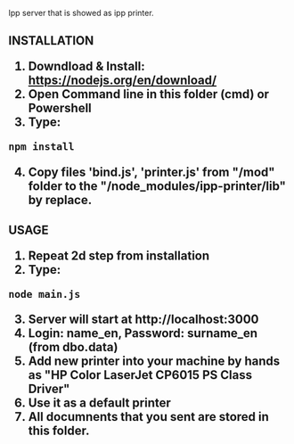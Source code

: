 Ipp server that is showed as ipp printer.


<H2>INSTALLATION
  
  1. Downdload & Install:
     https://nodejs.org/en/download/
  2. Open Command line in this folder (cmd) or Powershell
  3. Type:
  ```sh 
  npm install
  ```
  4. Copy files 'bind.js', 'printer.js' from "/mod" folder to the "/node_modules/ipp-printer/lib" by replace.
  
 <H2> USAGE
  
   1. Repeat 2d step from installation
   2. Type:
   ```sh
   node main.js
   ```
   3. Server will start at http://localhost:3000
   4. Login: name_en, Password: surname_en (from dbo.data)
   4. Add new printer into your machine by hands as "HP Color LaserJet CP6015 PS Class Driver"
   5. Use it as a default printer
   6. All documnents that you sent are stored in this folder.
